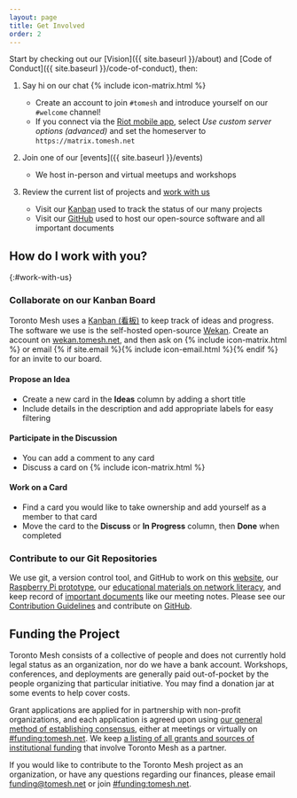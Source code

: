 ```yaml
---
layout: page
title: Get Involved
order: 2
---
```


Start by checking out our [Vision]({{ site.baseurl }}/about) and [Code of Conduct]({{ site.baseurl }}/code-of-conduct), then:

1. Say hi on our chat {% include icon-matrix.html %}
    - Create an account to join `#tomesh` and introduce yourself on our `#welcome` channel!
    - If you connect via the [Riot mobile app](https://riot.im/), select _Use custom server options (advanced)_ and set the homeserver to `https://matrix.tomesh.net`

1. Join one of our [events]({{ site.baseurl }}/events)
    - We host in-person and virtual meetups and workshops

1. Review the current list of projects and [work with us](#work-with-us)
    - Visit our [Kanban](https://wekan.tomesh.net/b/LWS8X7sGFXqDgZ7ag/tomesh-net) used to track the status of our many projects
    - Visit our [GitHub](https://github.com/tomeshnet) used to host our open-source software and all important documents

## How do I work with you?
{:#work-with-us}

### Collaborate on our Kanban Board

Toronto Mesh uses a [Kanban (看板)](https://en.wikipedia.org/wiki/Kanban) to keep track of ideas and progress. The software we use is the self-hosted open-source [Wekan](https://github.com/wekan/wekan). Create an account on [wekan.tomesh.net](https://wekan.tomesh.net), and then ask on {% include icon-matrix.html %} or email {% if site.email %}{% include icon-email.html %}{% endif %} for an invite to our board.

#### Propose an Idea

- Create a new card in the **Ideas** column by adding a short title
- Include details in the description and add appropriate labels for easy filtering

#### Participate in the Discussion

- You can add a comment to any card
- Discuss a card on {% include icon-matrix.html %}

#### Work on a Card

- Find a card you would like to take ownership and add yourself as a member to that card
- Move the card to the **Discuss** or **In Progress** column, then **Done** when completed

### Contribute to our Git Repositories

We use git, a version control tool, and GitHub to work on this [website](https://github.com/tomeshnet/tomesh.net), our [Raspberry Pi prototype](https://github.com/tomeshnet/prototype-cjdns-pi2), our [educational materials on network literacy](https://github.com/tomeshnet/tomesh.101), and keep record of [important documents](https://github.com/tomeshnet/documents) like our meeting notes. Please see our [Contribution Guidelines](https://github.com/tomeshnet/documents/blob/master/CONTRIBUTING.md) and contribute on [GitHub](https://github.com/tomeshnet/).

## Funding the Project

Toronto Mesh consists of a collective of people and does not currently hold legal status as an organization, nor do we have a bank account. Workshops, conferences, and deployments are generally paid out-of-pocket by the people organizing that particular initiative. You may find a donation jar at some events to help cover costs.

Grant applications are applied for in partnership with non-profit organizations, and each application is agreed upon using [our general method of establishing consensus](https://github.com/tomeshnet/documents/blob/master/governance/coordination-structure.md#decision-making), either at meetings or virtually on [#funding:tomesh.net](https://chat.tomesh.net/#/room/#funding:tomesh.net). We keep [a listing of all grants and sources of institutional funding](https://github.com/tomeshnet/documents/tree/master/governance/funding.md) that involve Toronto Mesh as a partner.

If you would like to contribute to the Toronto Mesh project as an organization, or have any questions regarding our finances, please email [funding@tomesh.net](mailto:funding@tomesh.net) or join [#funding:tomesh.net](https://chat.tomesh.net/#/room/#funding:tomesh.net).
